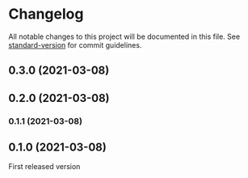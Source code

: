 # Changelog

All notable changes to this project will be documented in this file. See [standard-version](https://github.com/conventional-changelog/standard-version) for commit guidelines.

## 0.3.0 (2021-03-08)

## 0.2.0 (2021-03-08)

### 0.1.1 (2021-03-08)

## 0.1.0 (2021-03-08)

First released version
